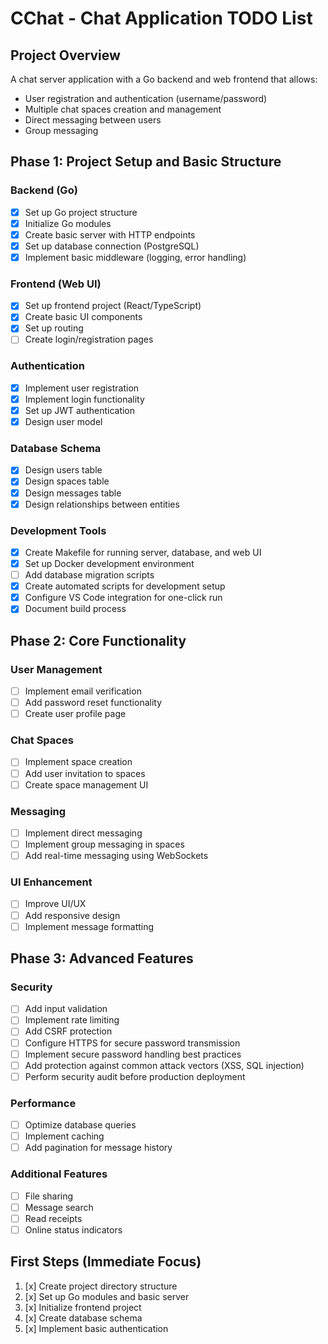 # CChat - Chat Application TODO List

## Project Overview
A chat server application with a Go backend and web frontend that allows:
- User registration and authentication (username/password)
- Multiple chat spaces creation and management
- Direct messaging between users
- Group messaging

## Phase 1: Project Setup and Basic Structure

### Backend (Go)
- [x] Set up Go project structure
- [x] Initialize Go modules
- [x] Create basic server with HTTP endpoints
- [x] Set up database connection (PostgreSQL)
- [x] Implement basic middleware (logging, error handling)

### Frontend (Web UI)
- [x] Set up frontend project (React/TypeScript)
- [x] Create basic UI components
- [x] Set up routing
- [ ] Create login/registration pages

### Authentication
- [x] Implement user registration
- [x] Implement login functionality
- [x] Set up JWT authentication
- [x] Design user model

### Database Schema
- [x] Design users table
- [x] Design spaces table
- [x] Design messages table
- [x] Design relationships between entities

### Development Tools
- [x] Create Makefile for running server, database, and web UI
- [x] Set up Docker development environment
- [ ] Add database migration scripts
- [x] Create automated scripts for development setup
- [x] Configure VS Code integration for one-click run
- [x] Document build process

## Phase 2: Core Functionality

### User Management
- [ ] Implement email verification
- [ ] Add password reset functionality
- [ ] Create user profile page

### Chat Spaces
- [ ] Implement space creation
- [ ] Add user invitation to spaces
- [ ] Create space management UI

### Messaging
- [ ] Implement direct messaging
- [ ] Implement group messaging in spaces
- [ ] Add real-time messaging using WebSockets

### UI Enhancement
- [ ] Improve UI/UX
- [ ] Add responsive design
- [ ] Implement message formatting

## Phase 3: Advanced Features

### Security
- [ ] Add input validation
- [ ] Implement rate limiting
- [ ] Add CSRF protection
- [ ] Configure HTTPS for secure password transmission
- [ ] Implement secure password handling best practices
- [ ] Add protection against common attack vectors (XSS, SQL injection)
- [ ] Perform security audit before production deployment

### Performance
- [ ] Optimize database queries
- [ ] Implement caching
- [ ] Add pagination for message history

### Additional Features
- [ ] File sharing
- [ ] Message search
- [ ] Read receipts
- [ ] Online status indicators

## First Steps (Immediate Focus)
1. [x] Create project directory structure
2. [x] Set up Go modules and basic server
3. [x] Initialize frontend project
4. [x] Create database schema
5. [x] Implement basic authentication 